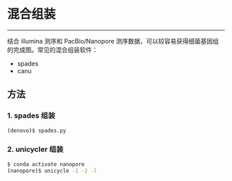 # 混合组装



---

结合 illumina 测序和 PacBio/Nanopore 测序数据，可以较容易获得细菌基因组的完成图。常见的混合组装软件：

- spades
- canu


## 方法

### 1. spades 组装

```bash
(denovo)$ spades.py
```

### 2. unicycler 组装

```bash
$ conda activate nanopore
(nanopore)$ unicycle -1 -2 -l
```

